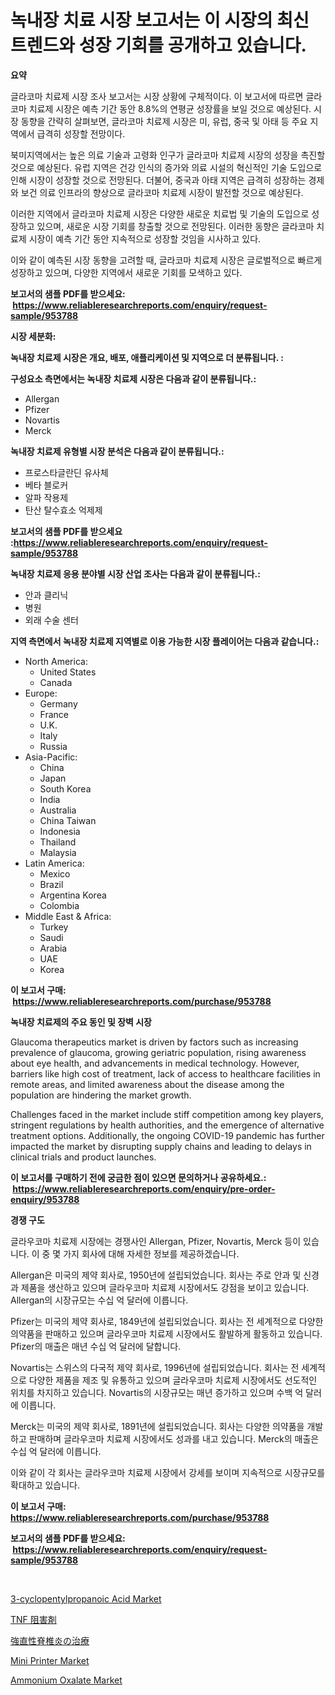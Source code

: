 <p><h1>녹내장 치료 시장 보고서는 이 시장의 최신 트렌드와 성장 기회를 공개하고 있습니다.</h1></p><p><strong>요약</strong></p>
<p><p>글라코마 치료제 시장 조사 보고서는 시장 상황에 구체적이다. 이 보고서에 따르면 글라코마 치료제 시장은 예측 기간 동안 8.8%의 연평균 성장률을 보일 것으로 예상된다. 시장 동향을 간략히 살펴보면, 글라코마 치료제 시장은 미, 유럽, 중국 및 아태 등 주요 지역에서 급격히 성장할 전망이다. </p><p>북미지역에서는 높은 의료 기술과 고령화 인구가 글라코마 치료제 시장의 성장을 촉진할 것으로 예상된다. 유럽 지역은 건강 인식의 증가와 의료 시설의 혁신적인 기술 도입으로 인해 시장이 성장할 것으로 전망된다. 더불어, 중국과 아태 지역은 급격히 성장하는 경제와 보건 의료 인프라의 향상으로 글라코마 치료제 시장이 발전할 것으로 예상된다.</p><p>이러한 지역에서 글라코마 치료제 시장은 다양한 새로운 치료법 및 기술의 도입으로 성장하고 있으며, 새로운 시장 기회를 창출할 것으로 전망된다. 이러한 동향은 글라코마 치료제 시장이 예측 기간 동안 지속적으로 성장할 것임을 시사하고 있다.</p><p>이와 같이 예측된 시장 동향을 고려할 때, 글라코마 치료제 시장은 글로벌적으로 빠르게 성장하고 있으며, 다양한 지역에서 새로운 기회를 모색하고 있다.</p></p>
<p><strong>보고서의 샘플 PDF를 받으세요: &nbsp;<a href="https://www.reliableresearchreports.com/enquiry/request-sample/953788">https://www.reliableresearchreports.com/enquiry/request-sample/953788</a></strong></p>
<p><strong>시장 세분화:</strong></p>
<p><strong> 녹내장 치료제 시장은 개요, 배포, 애플리케이션 및 지역으로 더 분류됩니다. :</strong></p>
<p><strong>구성요소 측면에서는 녹내장 치료제 시장은 다음과 같이 분류됩니다.:</strong></p>
<p><ul><li>Allergan</li><li>Pfizer</li><li>Novartis</li><li>Merck</li></ul></p>
<p><strong> 녹내장 치료제 유형별 시장 분석은 다음과 같이 분류됩니다.:</strong></p>
<p><ul><li>프로스타글란딘 유사체</li><li>베타 블로커</li><li>알파 작용제</li><li>탄산 탈수효소 억제제</li></ul></p>
<p><strong>보고서의 샘플 PDF를 받으세요 :<a href="https://www.reliableresearchreports.com/enquiry/request-sample/953788">https://www.reliableresearchreports.com/enquiry/request-sample/953788</a></strong></p>
<p><strong> 녹내장 치료제 응용 분야별 시장 산업 조사는 다음과 같이 분류됩니다.:</strong></p>
<p><ul><li>안과 클리닉</li><li>병원</li><li>외래 수술 센터</li></ul></p>
<p><strong>지역 측면에서 녹내장 치료제 지역별로 이용 가능한 시장 플레이어는 다음과 같습니다.:</strong></p>
<p><ul>
    <li>
        North America:
        <ul>
            <li>United States</li>
            <li>Canada</li>
        </ul>
    </li>
    <li>
        Europe:
        <ul>
            <li>Germany</li>
            <li>France</li>
            <li>U.K.</li>
            <li>Italy</li>
            <li>Russia</li>
        </ul>
    </li>
    <li>
        Asia-Pacific:
        <ul>
            <li>China</li>
            <li>Japan</li>
            <li>South Korea</li>
            <li>India</li>
            <li>Australia</li>
            <li>China Taiwan</li>
            <li>Indonesia</li>
            <li>Thailand</li>
            <li>Malaysia</li>
        </ul>
    </li>
    <li>
        Latin America:
        <ul>
            <li>Mexico</li>
            <li>Brazil</li>
            <li>Argentina Korea</li>
            <li>Colombia</li>
        </ul>
    </li>
    <li>
        Middle East & Africa:
        <ul>
            <li>Turkey</li>
            <li>Saudi</li>
            <li>Arabia</li>
            <li>UAE</li>
            <li>Korea</li>
        </ul>
    </li>
    </ul></p>
<p><strong>이 보고서 구매: &nbsp;<a href="https://www.reliableresearchreports.com/purchase/953788">https://www.reliableresearchreports.com/purchase/953788</a></strong></p>
<p><strong>녹내장 치료제의 주요 동인 및 장벽 시장</strong></p>
<p><p>Glaucoma therapeutics market is driven by factors such as increasing prevalence of glaucoma, growing geriatric population, rising awareness about eye health, and advancements in medical technology. However, barriers like high cost of treatment, lack of access to healthcare facilities in remote areas, and limited awareness about the disease among the population are hindering the market growth. </p><p>Challenges faced in the market include stiff competition among key players, stringent regulations by health authorities, and the emergence of alternative treatment options. Additionally, the ongoing COVID-19 pandemic has further impacted the market by disrupting supply chains and leading to delays in clinical trials and product launches.</p></p>
<p><strong>이 보고서를 구매하기 전에 궁금한 점이 있으면 문의하거나 공유하세요.: &nbsp;<a href="https://www.reliableresearchreports.com/enquiry/pre-order-enquiry/953788">https://www.reliableresearchreports.com/enquiry/pre-order-enquiry/953788</a></strong></p>
<p><strong>경쟁 구도</strong></p>
<p><p>글라우코마 치료제 시장에는 경쟁사인 Allergan, Pfizer, Novartis, Merck 등이 있습니다. 이 중 몇 가지 회사에 대해 자세한 정보를 제공하겠습니다.</p><p>Allergan은 미국의 제약 회사로, 1950년에 설립되었습니다. 회사는 주로 안과 및 신경과 제품을 생산하고 있으며 글라우코마 치료제 시장에서도 강점을 보이고 있습니다. Allergan의 시장규모는 수십 억 달러에 이릅니다.</p><p>Pfizer는 미국의 제약 회사로, 1849년에 설립되었습니다. 회사는 전 세계적으로 다양한 의약품을 판매하고 있으며 글라우코마 치료제 시장에서도 활발하게 활동하고 있습니다. Pfizer의 매출은 매년 수십 억 달러에 달합니다.</p><p>Novartis는 스위스의 다국적 제약 회사로, 1996년에 설립되었습니다. 회사는 전 세계적으로 다양한 제품을 제조 및 유통하고 있으며 글라우코마 치료제 시장에서도 선도적인 위치를 차지하고 있습니다. Novartis의 시장규모는 매년 증가하고 있으며 수백 억 달러에 이릅니다.</p><p>Merck는 미국의 제약 회사로, 1891년에 설립되었습니다. 회사는 다양한 의약품을 개발하고 판매하며 글라우코마 치료제 시장에서도 성과를 내고 있습니다. Merck의 매출은 수십 억 달러에 이릅니다.</p><p>이와 같이 각 회사는 글라우코마 치료제 시장에서 강세를 보이며 지속적으로 시장규모를 확대하고 있습니다.</p></p>
<p><strong>이 보고서 구매: &nbsp; <a href="https://www.reliableresearchreports.com/purchase/953788">https://www.reliableresearchreports.com/purchase/953788</a></strong></p>
<p><strong>보고서의 샘플 PDF를 받으세요: &nbsp;<a href="https://www.reliableresearchreports.com/enquiry/request-sample/953788">https://www.reliableresearchreports.com/enquiry/request-sample/953788</a></strong><strong></strong></p>
<p>&nbsp;</p>
<p><p><a href="https://angry-finch-aaf.notion.site/3-cyclopentylpropanoic-Acid-Market-Offers-Provide-Insightful-Data-for-the-Time-Period-from-2024-to-2-8dd60704ed914dedb99f199e7c838737">3-cyclopentylpropanoic Acid Market</a></p><p><a href="https://github.com/xtkhtofdt934839/Market-Research-Report-List-1/blob/main/8998361184999.md">TNF 阻害剤</a></p><p><a href="https://github.com/ddwcuskozol07187/Market-Research-Report-List-1/blob/main/1821056185000.md">強直性脊椎炎の治療</a></p><p><a href="https://github.com/AKSHATREPORTPRIME/Market-Research-Report-List-3/blob/main/mini-printer-market.md">Mini Printer Market</a></p><p><a href="https://view.publitas.com/reportprime-1/ammonium-oxalate-market-insights-market-players-and-forecast-till-2031/">Ammonium Oxalate Market</a></p></p>